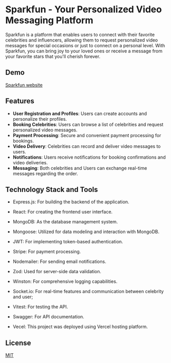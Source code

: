 # Sparkfun - Your Personalized Video Messaging Platform

Sparkfun is a platform that enables users to connect with their favorite celebrities and influencers, allowing them to request personalized video messages for special occasions or just to connect on a personal level. With Sparkfun, you can bring joy to your loved ones or receive a message from your favorite stars that you'll cherish forever.

## Demo

[Sparkfun website](https://sparkfun.vercel.app)

<!-- [Sparkfun website](https://sparkfun.aws.local) -->

## Features

- **User Registration and Profiles**:  Users can create accounts and personalize their profiles.
- **Booking Celebrities**: Users can browse a list of celebrities and request personalized video messages.
- **Payment Processing**: Secure and convenient payment processing for bookings.
- **Video Delivery**:  Celebrities can record and deliver video messages to users.
- **Notifications**: Users receive notifications for booking confirmations and video deliveries.
- **Messaging**: Both celebrities and Users can exchange real-time messages regarding the order.

## Technology Stack and Tools

- Express.js: For building the backend of the application.

- React: For creating the frontend user interface.

- MongoDB: As the database management system.

- Mongoose: Utilized for data modeling and interaction with MongoDB.

- JWT: For implementing token-based authentication.

- Stripe: For payment processing.

- Nodemailer: For sending email notifications.

- Zod: Used for server-side data validation.

- Winston: For comprehensive logging capabilities.

- Socket.io: For real-time features and communication between celebrity and user;

- Vitest: For testing the API.

- Swagger: For API documentation.

- Vecel: This project was deployed using Vercel hosting platform.

## License

[MIT](/LICENSE)
